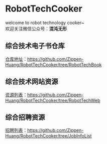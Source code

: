 # RobotTechCooker  
welcome to robot technology cooker~  
欢迎关注微信公众号：**混沌无形**  
## 综合技术电子书仓库  
[仓库地址](https://github.com/Zippen-Huang/RobotTechCooker/tree/RobotTechBook)：https://github.com/Zippen-Huang/RobotTechCooker/tree/RobotTechBook    

## 综合技术网站资源  
[资源列表](https://github.com/Zippen-Huang/RobotTechCooker/tree/RobotTechWeb)：https://github.com/Zippen-Huang/RobotTechCooker/tree/RobotTechWeb    

## 综合招聘资源  
[招聘列表](https://github.com/Zippen-Huang/RobotTechCooker/tree/JobInfoList)：https://github.com/Zippen-Huang/RobotTechCooker/tree/JobInfoList  


